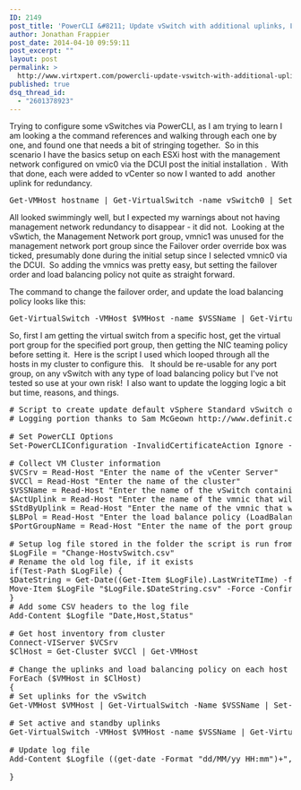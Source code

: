 ```yaml
---
ID: 2149
post_title: 'PowerCLI &#8211; Update vSwitch with additional uplinks, LB Policy and active/standby'
author: Jonathan Frappier
post_date: 2014-04-10 09:59:11
post_excerpt: ""
layout: post
permalink: >
  http://www.virtxpert.com/powercli-update-vswitch-with-additional-uplinks-lb-policy-and-activestandby/
published: true
dsq_thread_id:
  - "2601378923"
---
```

Trying to configure some vSwitches via PowerCLI, as I am trying to learn I am looking a the command references and walking through each one by one, and found one that needs a bit of stringing together.  So in this scenario I have the basics setup on each ESXi host with the management network configured on vmic0 via the DCUI post the initial installation .  With that done, each were added to vCenter so now I wanted to add  another uplink for redundancy.
<pre>Get-VMHost hostname | Get-VirtualSwitch -name vSwitch0 | Set-VirtualSwitch -Nic vmnic0, vmnic1</pre>
All looked swimmingly well, but I expected my warnings about not having management network redundancy to disappear - it did not.  Looking at the vSwtich, the Management Network port group, vmnic1 was unused for the management network port group since the Failover order override box was ticked, presumably done during the initial setup since I selected vmnic0 via the DCUI.  So adding the vmnics was pretty easy, but setting the failover order and load balancing policy not quite as straight forward.

The command to change the failover order, and update the load balancing policy looks like this:
<pre>Get-VirtualSwitch -VMHost $VMHost -name $VSSName | Get-VirtualPortGroup | where {$_.Name -like "$PortGroupName"} | Get-NicTeamingPolicy | Set-NicTeamingPolicy -MakeNicActive $ActUplink -MakeNicStandby $StdByUplink -LoadBalancingPolicy $LBPol</pre>
So, first I am getting the virtual switch from a specific host, get the virtual port group for the specified port group, then getting the NIC teaming policy before setting it.  Here is the script I used which looped through all the hosts in my cluster to configure this.   It should be re-usable for any port group, on any vSwitch with any type of load balancing policy but I've not tested so use at your own risk!  I also want to update the logging logic a bit but time, reasons, and things.
<pre># Script to create update default vSphere Standard vSwitch on all hosts in a cluster to have redundant uplinks in an Active/Standby configuration
# Logging portion thanks to Sam McGeown http://www.definit.co.uk/2013/06/changing-esxi-root-passwords-the-smart-way-via-powercli/

# Set PowerCLI Options
Set-PowerCLIConfiguration -InvalidCertificateAction Ignore -Confirm:$false | Out-Null

# Collect VM Cluster information
$VCSrv = Read-Host "Enter the name of the vCenter Server"
$VCCl = Read-Host "Enter the name of the cluster"
$VSSName = Read-Host "Enter the name of the vSwitch containing the Management Network port group"
$ActUplink = Read-Host "Enter the name of the vmnic that will be active"
$StdByUplink = Read-Host "Enter the name of the vmnic that will be standby"
$LBPol = Read-Host "Enter the load balance policy (LoadBalanceIP, LoadBalanceSrcMac, LoadBalanceSrcId, ExplicitFailover)"
$PortGroupName = Read-Host "Enter the name of the port group you wish to update"

# Setup log file stored in the folder the script is run from
$LogFile = "Change-HostvSwitch.csv"
# Rename the old log file, if it exists
if(Test-Path $LogFile) {
$DateString = Get-Date((Get-Item $LogFile).LastWriteTIme) -format MMddyyyy
Move-Item $LogFile "$LogFile.$DateString.csv" -Force -Confirm:$false
}
# Add some CSV headers to the log file
Add-Content $Logfile "Date,Host,Status"

# Get host inventory from cluster
Connect-VIServer $VCSrv
$ClHost = Get-Cluster $VCCl | Get-VMHost

# Change the uplinks and load balancing policy on each host in the cluster with the provided information
ForEach ($VMHost in $ClHost)
{
# Set uplinks for the vSwitch
Get-VMHost $VMHost | Get-VirtualSwitch -Name $VSSName | Set-VirtualSwitch -Nic $ActUplink,$StdByUplink -Confirm:$false

# Set active and standby uplinks
Get-VirtualSwitch -VMHost $VMHost -name $VSSName | Get-VirtualPortGroup | where {$_.Name -like "$PortGroupName"} | Get-NicTeamingPolicy | Set-NicTeamingPolicy -MakeNicActive $ActUplink -MakeNicStandby $StdByUplink -LoadBalancingPolicy $LBPol

# Update log file
Add-Content $Logfile ((get-date -Format "dd/MM/yy HH:mm")+","+$VMHost.Name+",Success")

}</pre>